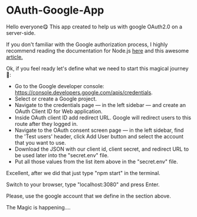 # OAuth-Google-App

Hello everyone😋 This app created to help us with google OAuth2.0 on a server-side.
<p>If you don't familiar with the Google authorization process, I highly recommend reading the documentation for Node.js <a href="https://github.com/googleapis/google-api-nodejs-client#oauth2-client">here</a> and this awesome <a href="https://medium.com/authpack/easy-google-auth-with-node-js-99ac40b97f4c">article.</a></p>
Ok, if you feel ready let's define what we need to start this magical journey🤯:
<ul>
  <li>Go to the Google developer console: <a href="https://console.developers.google.com/apis/credentials">https://console.developers.google.com/apis/credentials</a>.</li>
  <li>Select or create a Google project.</li>
  <li>Navigate to the credentials page — in the left sidebar — and create an OAuth Client ID for Web application.</li>
  <li>Inside OAuth client ID add redirect URL. Google will redirect users to this route after they logged in.</li>
  <li>Navigate to the OAuth consent screen page — in the left sidebar, find the 'Test users' header, click Add User button and select the account that you want to use.</li>
  <li>Download the JSON with our client id, client secret, and redirect URL to be used later into the "secret.env" file.</li>
  <li>Put all those values from the list item above in the "secret.env" file.</li>
</ul>
Excellent, after we did that just type "npm start" in the terminal. 
<p>Switch to your browser, type "localhost:3080" and press Enter.</p>
Please, use the google account that we define in the section above.
<p>The Magic is happening....</p>
